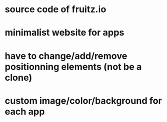 # source code of fruitz.io
# minimalist website for apps
# have to change/add/remove positionning elements (not be a clone) 
# custom image/color/background for each app
